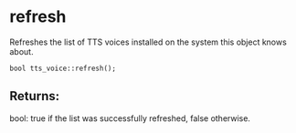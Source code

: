 # refresh
Refreshes the list of TTS voices installed on the system this object knows about.

`bool tts_voice::refresh();`

## Returns:
bool: true if the list was successfully refreshed, false otherwise.
